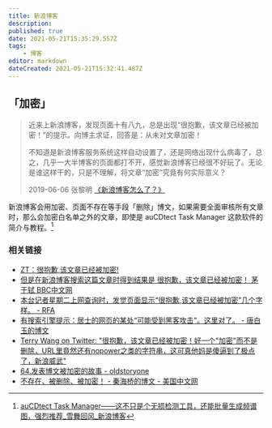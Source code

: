 ```yaml
---
title: 新浪博客
description:
published: true
date: 2021-05-21T15:35:29.557Z
tags:
    - 博客
editor: markdown
dateCreated: 2021-05-21T15:32:41.487Z
---
```


## 「加密」

> 近来上新浪博客，发现页面十有八九，总是出现“很抱歉，该文章已经被加密！”的提示。向博主求证，回答是：从未对文章加密！
>
> 不知道是新浪博客服务系统这样自动设置了，还是网络出现什么病毒了，总之，几乎一大半博客的页面都打不开，感觉新浪博客已经很不好玩了。无论是谁这样干的，只是不理解，将文章“加密”究竟有何实际意义？
>
> 2019-06-06 张黎明 [《新浪博客怎么了？》](https://archive.ph/l2MDY "http://blog.sina.com.cn/s/blog_4827d2e20102yo2t.html")

新浪博客会用加密、页面不存在等手段「删除」博文，如果需要全面审核所有文章时，那么会加密白名单之外的文章，即使是 auCDtect Task Manager 这款软件的简介与教程。[^acdtm]

[^acdtm]: [auCDtect Task Manager——这不只是个无损检测工具，还能批量生成频谱图，强烈推荐_雪舞回风_新浪博客](https://web.archive.org/web/20140911010247/http://blog.sina.com.cn/s/blog_637d7cd80101pzx4.html)

### 相关链接

+ [ZT：很抱歉,该文章已经被加密!](https://web.archive.org/web/20100323014719/http://www.xys.org/forum/db/6/124/157.html)
+ [但是在新浪博客搜索这篇文章时得到结果是 很抱歉，该文章已经被加密！ 茅于轼 BBC中文网](https://web.archive.org/web/20200928180114/https://www.bbc.com/zhongwen/simp/chinese_news/2012/08/120820_maoyushi_article)
+ [本台记者星期二上网查询时，发觉页面显示“很抱歉,该文章已经被加密”几个字样。 - RFA](https://archive.ph/8JnC7 "https://www.rfa.org/mandarin/yataibaodao/jing-04272010101342.html")
+ [有搜索引擎提示：居士的网页的某处“可能受到黑客攻击”。这里对了。 - 唐白玉的博文](https://archive.ph/y6DYO#selection-1971.1-276.8 "https://web.archive.org/web/20210521153229/http://blog.sciencenet.cn/blog-530150-1158239.html")
+ [Terry Wang on Twitter: "很抱歉，该文章已经被加密！好一个"加密"而不是删除，URL里竟然还有nopower之类的字符串，这可真他妈是傻逼到了极点了，新浪威武"](https://web.archive.org/web/20210521151644/https://twitter.com/terrywang/status/8017660699)
+ [64.发表博文被加密的故事 - oldstoryone](https://web.archive.org/web/20160815120616/https://oldstoryone.wordpress.com/2015/03/06/64-发表博文被加密的故事/)
+ [不存在、被删除、被加密！ - 秦海桥的博文 - 美国中文网](https://web.archive.org/web/20210519161031/http://www.sinovision.net/home/space/do/blog/uid/516257/id/359480.html)
